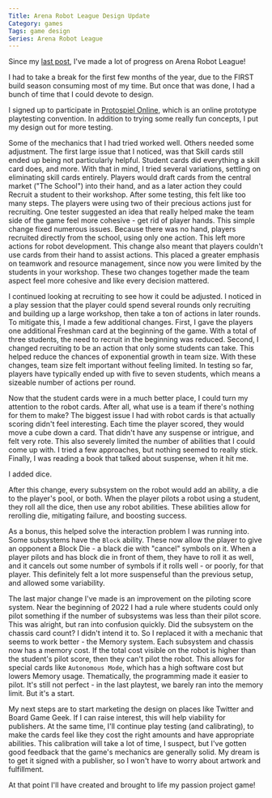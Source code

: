 ```yaml
---
Title: Arena Robot League Design Update
Category: games
Tags: game design
Series: Arena Robot League
---
```


Since my [last post], I've made a lot of progress on Arena Robot League!

I had to take a break for the first few months of the year, due to the FIRST build season consuming most of my time.
But once that was done, I had a bunch of time that I could devote to design.

I signed up to participate in [Protospiel Online], which is an online prototype playtesting convention.
In addition to trying some really fun concepts, I put my design out for more testing.

Some of the mechanics that I had tried worked well. Others needed some adjustment.
The first large issue that I noticed, was that Skill cards still ended up being not particularly helpful.
Student cards did everything a skill card does, and more.
With that in mind, I tried several variations, settling on eliminating skill cards entirely.
Players would draft cards from the central market ("The School") into their hand, and as a later action they could Recruit a student to their workshop.
After some testing, this felt like too many steps. The players were using two of their precious actions just for recruiting.
One tester suggested an idea that really helped make the team side of the game feel more cohesive - get rid of player hands.
This simple change fixed numerous issues.
Because there was no hand, players recruited directly from the school, using only one action.
This left more actions for robot development.
This change also meant that players couldn't use cards from their hand to assist actions.
This placed a greater emphasis on teamwork and resource management, since now you were limited by the students in your workshop.
These two changes together made the team aspect feel more cohesive and like every decision mattered.

I continued looking at recruiting to see how it could be adjusted.
I noticed in a play session that the player could spend several rounds only recruiting and building up a large workshop, then take a ton of actions in later rounds.
To mitigate this, I made a few additional changes.
First, I gave the players one additional Freshman card at the beginning of the game.
With a total of three students, the need to recruit in the beginning was reduced.
Second, I changed recruiting to be an action that only some students can take.
This helped reduce the chances of exponential growth in team size.
With these changes, team size felt important without feeling limited.
In testing so far, players have typically ended up with five to seven students, which means a sizeable number of actions per round.

Now that the student cards were in a much better place, I could turn my attention to the robot cards.
After all, what use is a team if there's nothing for them to make?
The biggest issue I had with robot cards is that actually scoring didn't feel interesting.
Each time the player scored, they would move a cube down a card.
That didn't have any suspense or intrigue, and felt very rote.
This also severely limited the number of abilities that I could come up with.
I tried a few approaches, but nothing seemed to really stick.
Finally, I was reading a book that talked about suspense, when it hit me.

I added dice.

After this change, every subsystem on the robot would add an ability, a die to the player's pool, or both.
When the player pilots a robot using a student, they roll all the dice, then use any robot abilities.
These abilities allow for rerolling die, mitigating failure, and boosting success.

As a bonus, this helped solve the interaction problem I was running into.
Some subsystems have the `Block` ability.
These now allow the player to give an opponent a Block Die - a black die with "cancel" symbols on it.
When a player pilots and has block die in front of them, they have to roll it as well, and it cancels out some number of symbols if it rolls well - or poorly, for that player.
This definitely felt a lot more suspenseful than the previous setup, and allowed some variability.

The last major change I've made is an improvement on the piloting score system.
Near the beginning of 2022 I had a rule where students could only pilot something if the number of subsystems was less than their pilot score.
This was alright, but ran into confusion quickly.
Did the subsystem on the chassis card count? I didn't intend it to.
So I replaced it with a mechanic that seems to work better - the Memory system.
Each subsystem and chassis now has a memory cost.
If the total cost visible on the robot is higher than the student's pilot score, then they can't pilot the robot.
This allows for special cards like `Autonomous Mode`, which has a high software cost but lowers Memory usage.
Thematically, the programming made it easier to pilot.
It's still not perfect - in the last playtest, we barely ran into the memory limit.
But it's a start.

My next steps are to start marketing the design on places like Twitter and Board Game Geek.
If I can raise interest, this will help viability for publishers.
At the same time, I'll continue play testing (and calibrating), to make the cards feel like they cost the right amounts and have appropriate abilities.
This calibration will take a lot of time, I suspect, but I've gotten good feedback that the game's mechanics are generally solid.
My dream is to get it signed with a publisher, so I won't have to worry about artwork and fulfillment.

At that point I'll have created and brought to life my passion project game!

[last post]: {filename}/2021/08/21-arena-robot-league-first-design.md
[Protospiel Online]: https://protospiel.online/
